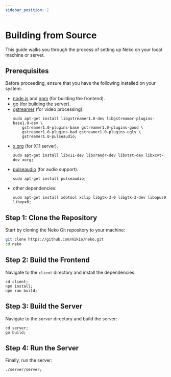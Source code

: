 ```yaml
---
sidebar_position: 2
---
```


# Building from Source

This guide walks you through the process of setting up Neko on your local machine or server.

## Prerequisites

Before proceeding, ensure that you have the following installed on your system:

- [node.js](https://nodejs.org/) and [npm](https://www.npmjs.com/) (for building the frontend).
- [go](https://golang.org/) (for building the server).
- [gstreamer](https://gstreamer.freedesktop.org/) (for video processing).
  ```shell
  sudo apt-get install libgstreamer1.0-dev libgstreamer-plugins-base1.0-dev \
      gstreamer1.0-plugins-base gstreamer1.0-plugins-good \
      gstreamer1.0-plugins-bad gstreamer1.0-plugins-ugly \
      gstreamer1.0-pulseaudio;
  ```
- [x.org](https://www.x.org/) (for X11 server).
  ```shell
  sudo apt-get install libx11-dev libxrandr-dev libxtst-dev libxcvt-dev xorg;
  ```
- [pulseaudio](https://www.freedesktop.org/wiki/Software/PulseAudio/) (for audio support).
  ```shell
  sudo apt-get install pulseaudio;
  ```
- other dependencies:
  ```shell
  sudo apt-get install xdotool xclip libgtk-3-0 libgtk-3-dev libopus0 libvpx6;
  ```

## Step 1: Clone the Repository

Start by cloning the Neko Git repository to your machine:

```bash
git clone https://github.com/m1k1o/neko.git
cd neko
```

## Step 2: Build the Frontend

Navigate to the `client` directory and install the dependencies:

```shell
cd client;
npm install;
npm run build;
```

## Step 3: Build the Server

Navigate to the `server` directory and build the server:

```shell
cd server;
go build;
```

## Step 4: Run the Server

Finally, run the server:

```shell
./server/server;
```
